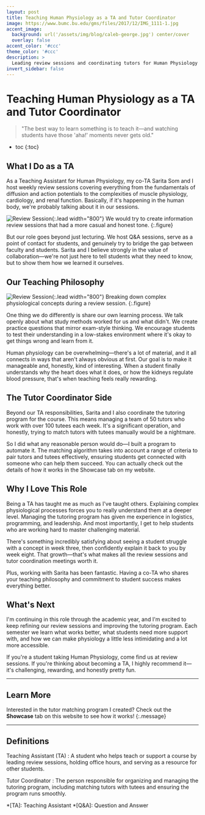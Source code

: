 ```yaml
---
layout: post
title: Teaching Human Physiology as a TA and Tutor Coordinator
image: https://www.bumc.bu.edu/gms/files/2017/12/IMG_1111-1.jpg
accent_image: 
  background: url('/assets/img/blog/caleb-george.jpg') center/cover
  overlay: false
accent_color: '#ccc'
theme_color: '#ccc'
description: >
  Leading review sessions and coordinating tutors for Human Physiology at UVM.
invert_sidebar: false
---
```


# Teaching Human Physiology as a TA and Tutor Coordinator

> "The best way to learn something is to teach it—and watching students have those 'aha!' moments never gets old."

* toc
{:toc}


## What I Do as a TA
As a Teaching Assistant for Human Physiology, my co-TA Sarita Som and I host weekly review sessions covering everything from the fundamentals of diffusion and action potentials to the complexities of muscle physiology, cardiology, and renal function. Basically, if it's happening in the human body, we're probably talking about it in our sessions.

![Review Session](https://i.imgur.com/DBjPpVN.png "Leading a physiology review session"){:.lead width="800"}
We would try to create information review sessions that had a more casual and honest tone.
{:.figure}

But our role goes beyond just lecturing. We host Q&A sessions, serve as a point of contact for students, and genuinely try to bridge the gap between faculty and students. Sarita and I believe strongly in the value of collaboration—we're not just here to tell students what they need to know, but to show them how we learned it ourselves.

## Our Teaching Philosophy
![Review Session](https://i.imgur.com/TG1w2fu.png "Our slide for breaking down muscle mechanics."){:.lead width="800"}
Breaking down complex physiological concepts during a review session.
{:.figure}

One thing we do differently is share our own learning process. We talk openly about what study methods worked for us and what didn't. We create practice questions that mirror exam-style thinking. We encourage students to test their understanding in a low-stakes environment where it's okay to get things wrong and learn from it.

Human physiology can be overwhelming—there's a lot of material, and it all connects in ways that aren't always obvious at first. Our goal is to make it manageable and, honestly, kind of interesting. When a student finally understands why the heart does what it does, or how the kidneys regulate blood pressure, that's when teaching feels really rewarding.

## The Tutor Coordinator Side
Beyond our TA responsibilities, Sarita and I also coordinate the tutoring program for the course. This means managing a team of 50 tutors who work with over 100 tutees each week. It's a significant operation, and honestly, trying to match tutors with tutees manually would be a nightmare.

So I did what any reasonable person would do—I built a program to automate it. The matching algorithm takes into account a range of criteria to pair tutors and tutees effectively, ensuring students get connected with someone who can help them succeed. You can actually check out the details of how it works in the Showcase tab on my website.

## Why I Love This Role
Being a TA has taught me as much as I've taught others. Explaining complex physiological processes forces you to really understand them at a deeper level. Managing the tutoring program has given me experience in logistics, programming, and leadership. And most importantly, I get to help students who are working hard to master challenging material.

There's something incredibly satisfying about seeing a student struggle with a concept in week three, then confidently explain it back to you by week eight. That growth—that's what makes all the review sessions and tutor coordination meetings worth it.

Plus, working with Sarita has been fantastic. Having a co-TA who shares your teaching philosophy and commitment to student success makes everything better.

## What's Next
I'm continuing in this role through the academic year, and I'm excited to keep refining our review sessions and improving the tutoring program. Each semester we learn what works better, what students need more support with, and how we can make physiology a little less intimidating and a lot more accessible.

If you're a student taking Human Physiology, come find us at review sessions. If you're thinking about becoming a TA, I highly recommend it—it's challenging, rewarding, and honestly pretty fun.

* * * 

## Learn More
Interested in the tutor matching program I created? Check out the **Showcase** tab on this website to see how it works!
{:.message}
* * *

## Definitions
Teaching Assistant (TA)
: A student who helps teach or support a course by leading review sessions, holding office hours, and serving as a resource for other students.

Tutor Coordinator
: The person responsible for organizing and managing the tutoring program, including matching tutors with tutees and ensuring the program runs smoothly.



*[TA]: Teaching Assistant
*[Q&A]: Question and Answer
